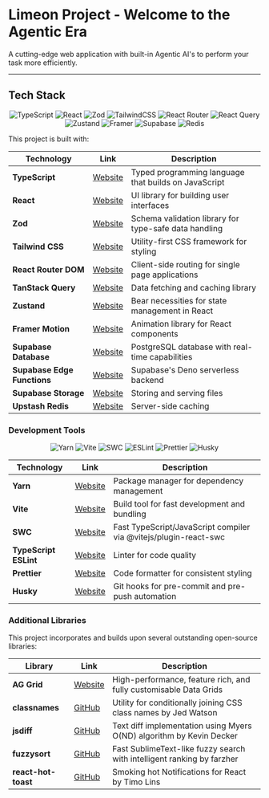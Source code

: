 # Limeon Project - Welcome to the Agentic Era

A cutting-edge web application with built-in Agentic AI's to perform your task more efficiently.

---

## Tech Stack

<div align="center">

![TypeScript](https://img.shields.io/badge/typescript-%23007ACC.svg?style=for-the-badge&logo=typescript&logoColor=white)
![React](https://img.shields.io/badge/react-%2320232a.svg?style=for-the-badge&logo=react&logoColor=%2361DAFB)
![Zod](https://img.shields.io/badge/zod-%233068b7.svg?style=for-the-badge&logo=zod&logoColor=white)
![TailwindCSS](https://img.shields.io/badge/tailwindcss-%2338B2AC.svg?style=for-the-badge&logo=tailwind-css&logoColor=white)
![React Router](https://img.shields.io/badge/React_Router-CA4245?style=for-the-badge&logo=react-router&logoColor=white)
![React Query](https://img.shields.io/badge/-React%20Query-FF4154?style=for-the-badge&logo=react%20query&logoColor=white)
![Zustand](https://img.shields.io/badge/zustand-%233068b7.svg?style=for-the-badge&logo=zustand&logoColor=white)
![Framer](https://img.shields.io/badge/Framer-black?style=for-the-badge&logo=framer&logoColor=blue)
![Supabase](https://img.shields.io/badge/Supabase-3ECF8E?style=for-the-badge&logo=supabase&logoColor=white)
![Redis](https://img.shields.io/badge/redis-%23DD0031.svg?style=for-the-badge&logo=redis&logoColor=white)

</div>

This project is built with:

| Technology                  | Link                                           | Description                                           |
| --------------------------- | ---------------------------------------------- | ----------------------------------------------------- |
| **TypeScript**              | [Website](https://www.typescriptlang.org/)     | Typed programming language that builds on JavaScript  |
| **React**                   | [Website](https://react.dev/)                  | UI library for building user interfaces               |
| **Zod**                     | [Website](https://zod.dev/)                    | Schema validation library for type-safe data handling |
| **Tailwind CSS**            | [Website](https://tailwindcss.com/)            | Utility-first CSS framework for styling               |
| **React Router DOM**        | [Website](https://reactrouter.com/)            | Client-side routing for single page applications      |
| **TanStack Query**          | [Website](https://tanstack.com/query/latest)   | Data fetching and caching library                     |
| **Zustand**                 | [Website](https://zustand-demo.pmnd.rs/)       | Bear necessities for state management in React        |
| **Framer Motion**           | [Website](https://www.framer.com/motion/)      | Animation library for React components                |
| **Supabase Database**       | [Website](https://supabase.com/database)       | PostgreSQL database with real-time capabilities       |
| **Supabase Edge Functions** | [Website](https://supabase.com/edge-functions) | Supabase's Deno serverless backend                    |
| **Supabase Storage**        | [Website](https://supabase.com/storage)        | Storing and serving files                             |
| **Upstash Redis**           | [Website](https://upstash.com/)                | Server-side caching                                   |

### Development Tools

<div align="center">

![Yarn](https://img.shields.io/badge/yarn-%232C8EBB.svg?style=for-the-badge&logo=yarn&logoColor=white)
![Vite](https://img.shields.io/badge/vite-%23646CFF.svg?style=for-the-badge&logo=vite&logoColor=white)
![SWC](https://img.shields.io/badge/swc-%23FFFFFF.svg?style=for-the-badge&logo=swc&logoColor=black)
![ESLint](https://img.shields.io/badge/ESLint-4B3263?style=for-the-badge&logo=eslint&logoColor=white)
![Prettier](https://img.shields.io/badge/prettier-%23F7B93E.svg?style=for-the-badge&logo=prettier&logoColor=black)
![Husky](https://img.shields.io/badge/husky-%23323330.svg?style=for-the-badge&logo=git&logoColor=white)

</div>

| Technology            | Link                                         | Description                                                      |
| --------------------- | -------------------------------------------- | ---------------------------------------------------------------- |
| **Yarn**              | [Website](https://www.yarnpkg.com/)          | Package manager for dependency management                        |
| **Vite**              | [Website](https://vitejs.dev/)               | Build tool for fast development and bundling                     |
| **SWC**               | [Website](https://swc.rs/)                   | Fast TypeScript/JavaScript compiler via @vitejs/plugin-react-swc |
| **TypeScript ESLint** | [Website](https://typescript-eslint.io/)     | Linter for code quality                                          |
| **Prettier**          | [Website](https://prettier.io/)              | Code formatter for consistent styling                            |
| **Husky**             | [Website](https://typicode.github.io/husky/) | Git hooks for pre-commit and pre-push automation                 |

### Additional Libraries

This project incorporates and builds upon several outstanding open-source libraries:

| Library             | Link                                                  | Description                                                            |
| ------------------- | ----------------------------------------------------- | ---------------------------------------------------------------------- |
| **AG Grid**         | [Website](https://ag-grid.com/)                       | High-performance, feature rich, and fully customisable Data Grids      |
| **classnames**      | [GitHub](https://github.com/JedWatson/classnames)     | Utility for conditionally joining CSS class names by Jed Watson        |
| **jsdiff**          | [GitHub](https://github.com/kpdecker/jsdiff)          | Text diff implementation using Myers O(ND) algorithm by Kevin Decker   |
| **fuzzysort**       | [GitHub](https://github.com/farzher/fuzzysort)        | Fast SublimeText-like fuzzy search with intelligent ranking by farzher |
| **react-hot-toast** | [GitHub](https://github.com/timolins/react-hot-toast) | Smoking hot Notifications for React by Timo Lins                       |

